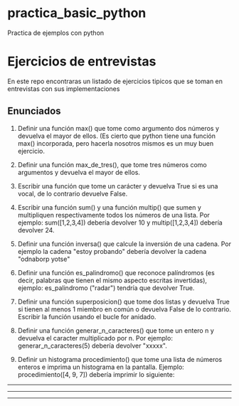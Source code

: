 # practica_basic_python
Practica de ejemplos con python

# Ejercicios de entrevistas
En este repo encontraras un listado de ejercicios tipicos que se toman en entrevistas con sus implementaciones

## Enunciados

1. Definir una función max() que tome como argumento dos números y 
devuelva el mayor de ellos. 
(Es cierto que python tiene una función max() incorporada, 
pero hacerla nosotros mismos es un muy buen ejercicio.

2. Definir una función max_de_tres(), que tome tres números como argumentos 
y devuelva el mayor de ellos.

3. Escribir una función que tome un carácter y devuelva True si es una vocal, de lo contrario devuelve False.

4. Escribir una función sum() y una función multip() que sumen y multipliquen respectivamente todos los números de una lista. Por ejemplo: sum([1,2,3,4]) debería devolver 10 y multip([1,2,3,4]) debería devolver 24.

5. Definir una función inversa() que calcule la inversión de una cadena. Por ejemplo la cadena "estoy probando" debería devolver la cadena "odnaborp yotse"

6. Definir una función es_palindromo() que reconoce palíndromos (es decir, palabras que tienen el mismo aspecto escritas invertidas), ejemplo: es_palindromo ("radar") tendría que devolver True.

7. Definir una función superposicion() que tome dos listas y devuelva True si tienen al menos 1 miembro en común o devuelva False de lo contrario. Escribir la función usando el bucle for anidado.

8. Definir una función generar_n_caracteres() que tome un entero n y devuelva el caracter multiplicado por n. Por ejemplo: generar_n_caracteres(5) debería devolver "xxxxx".

9. Definir un histograma procedimiento() que tome una lista de números enteros e imprima un histograma en la pantalla. Ejemplo: procedimiento([4, 9, 7]) debería imprimir lo siguiente:

****
*********
*******
